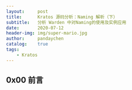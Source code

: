 ```yaml
---
layout:     post
title:      Kratos 源码分析：Naming 解析（下）
subtitle:   分析 Warden 中对Naming的使用及实例应用
date:       2020-07-12
header-img: img/super-mario.jpg
author:     pandaychen
catalog:    true
tags:
    - Kratos
---
```



##  0x00    前言